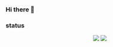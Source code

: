 ### Hi there 👋

<!--
**linjhon/linjhon** is a ✨ _special_ ✨ repository because its `README.md` (this file) appears on your GitHub profile.

Here are some ideas to get you started:

- 🔭 I’m currently working on ...
- 🌱 I’m currently learning ...
- 👯 I’m looking to collaborate on ...
- 🤔 I’m looking for help with ...
- 💬 Ask me about ...
- 📫 How to reach me: ...
- 😄 Pronouns: ...
- ⚡ Fun fact: ...
-->



### status


<p align="center">
  <img  src="https://github-readme-stats.vercel.app/api?username=linjhon&show_icons=true&theme=calm&title_color=fff&icon_color=79ff97&text_color=9f9f9f&hide_border=true&line_height=33">
  <img  src="https://github-readme-stats.vercel.app/api/top-langs/?username=linjhon&theme=calm&hide_border=true?hide=ASP&langs_count=4">
</p>
